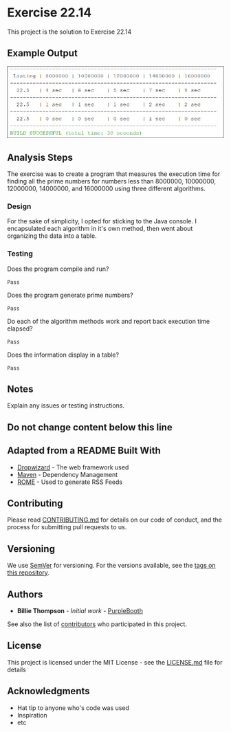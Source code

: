 # Exercise 22.14

This project is the solution to Exercise 22.14

## Example Output

![Sample Output](README.jpg)

## Analysis Steps

The exercise was to create a program that measures the execution time for finding all the prime numbers for numbers less than 8000000, 10000000, 12000000, 14000000, and 16000000 using three different algorithms.

### Design

For the sake of simplicity, I opted for sticking to the Java console. I encapsulated each algorithm in it's own method, then went about organizing the data into a table.


### Testing

Does the program compile and run?

```
Pass
```

Does the program generate prime numbers?

```
Pass
```

Do each of the algorithm methods work and report back execution time elapsed?

```
Pass
```

Does the information display in a table?

```
Pass
```

## Notes

Explain any issues or testing instructions.

## Do not change content below this line
## Adapted from a README Built With

* [Dropwizard](http://www.dropwizard.io/1.0.2/docs/) - The web framework used
* [Maven](https://maven.apache.org/) - Dependency Management
* [ROME](https://rometools.github.io/rome/) - Used to generate RSS Feeds

## Contributing

Please read [CONTRIBUTING.md](https://gist.github.com/PurpleBooth/b24679402957c63ec426) for details on our code of conduct, and the process for submitting pull requests to us.

## Versioning

We use [SemVer](http://semver.org/) for versioning. For the versions available, see the [tags on this repository](https://github.com/your/project/tags). 

## Authors

* **Billie Thompson** - *Initial work* - [PurpleBooth](https://github.com/PurpleBooth)

See also the list of [contributors](https://github.com/your/project/contributors) who participated in this project.

## License

This project is licensed under the MIT License - see the [LICENSE.md](LICENSE.md) file for details

## Acknowledgments

* Hat tip to anyone who's code was used
* Inspiration
* etc
